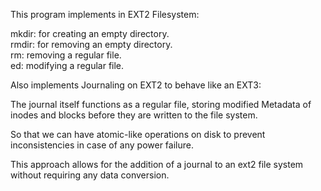 This program implements in EXT2 Filesystem:

mkdir: for creating an empty directory.      
rmdir: for removing an empty directory.     
rm: removing a regular file.    
ed: modifying a regular file.

Also implements Journaling on EXT2 to behave like an EXT3:    

The journal itself functions as a regular file, storing modified Metadata of inodes and blocks before they are written to the file system.  

So that we can have atomic-like operations on disk to prevent inconsistencies in case of any power failure. 

This approach allows for the addition of a journal to an ext2 file system without requiring any data conversion.
